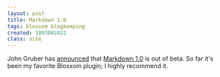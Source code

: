 ```yaml
---
layout: post
title: Markdown 1.0
tags: blosxom blogkeeping
created: 1093802422
class: site
---
```

 John Gruber has [announced](http://daringfireball.net/2004/08/markdown_10) that [Markdown 1.0](http://daringfireball.net/projects/markdown/) is out of beta.  So far it's been my favorite Blosxom plugin; I highly recommend it.

